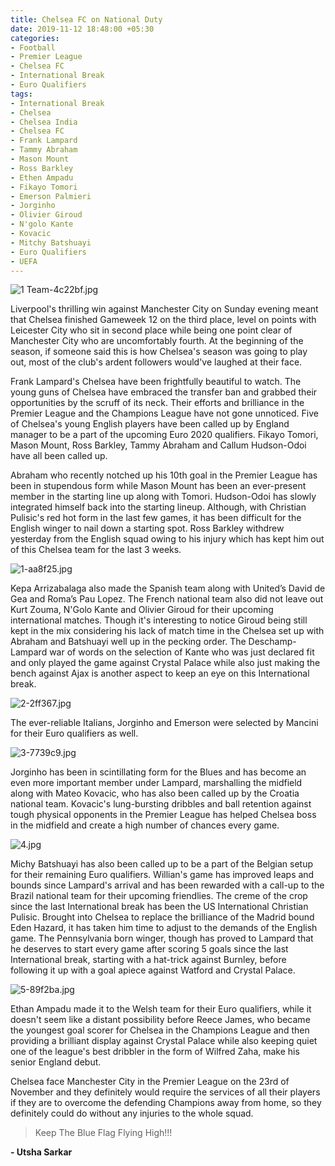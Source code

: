 ```yaml
---
title: Chelsea FC on National Duty
date: 2019-11-12 18:48:00 +05:30
categories:
- Football
- Premier League
- Chelsea FC
- International Break
- Euro Qualifiers
tags:
- International Break
- Chelsea
- Chelsea India
- Chelsea FC
- Frank Lampard
- Tammy Abraham
- Mason Mount
- Ross Barkley
- Ethen Ampadu
- Fikayo Tomori
- Emerson Palmieri
- Jorginho
- Olivier Giroud
- N'golo Kante
- Kovacic
- Mitchy Batshuayi
- Euro Qualifiers
- UEFA
---
```


![1 Team-4c22bf.jpg](/uploads/1%20Team-4c22bf.jpg)

Liverpool's thrilling win against Manchester City on Sunday evening meant that Chelsea finished Gameweek 12 on the third place, level on points with Leicester City who sit in second place while being one point clear of Manchester City who are uncomfortably fourth. At the beginning of the season, if someone said this is how Chelsea's season was going to play out, most of the club's ardent followers would've laughed at their face.  

Frank Lampard's Chelsea have been frightfully beautiful to watch. The young guns of Chelsea have embraced the transfer ban and grabbed their opportunities by the scruff of its neck. Their efforts and brilliance in the Premier League and the Champions League have not gone unnoticed. Five of Chelsea's young English players have been called up by England manager to be a part of the upcoming Euro 2020 qualifiers. Fikayo Tomori, Mason Mount, Ross Barkley, Tammy Abraham and Callum Hudson-Odoi have all been called up. 

Abraham who recently notched up his 10th goal in the Premier League has been in stupendous form while Mason Mount has been an ever-present member in the starting line up along with Tomori. Hudson-Odoi has slowly integrated himself back into the starting lineup. Although, with Christian Pulisic's red hot form in the last few games, it has been difficult for the English winger to nail down a starting spot. Ross Barkley withdrew yesterday from the English squad owing to his injury which has kept him out of this Chelsea team for the last 3 weeks. 

![1-aa8f25.jpg](/uploads/1-aa8f25.jpg)

Kepa Arrizabalaga also made the Spanish team along with United’s David de Gea and Roma’s Pau Lopez. The French national team also did not leave out Kurt Zouma, N'Golo Kante and Olivier Giroud for their upcoming international matches. Though it's interesting to notice Giroud being still kept in the mix considering his lack of match time in the Chelsea set up with Abraham and Batshuayi well up in the pecking order. The Deschamp-Lampard war of words on the selection of Kante who was just declared fit and only played the game against Crystal Palace while also just making the bench against Ajax is another aspect to keep an eye on this International break.

![2-2ff367.jpg](/uploads/2-2ff367.jpg)

The ever-reliable Italians, Jorginho and Emerson were selected by Mancini for their Euro qualifiers as well.

![3-7739c9.jpg](/uploads/3-7739c9.jpg)

Jorginho has been in scintillating form for the Blues and has become an even more important member under Lampard, marshalling the midfield along with Mateo Kovacic, who has also been called up by the Croatia national team. Kovacic's lung-bursting dribbles and ball retention against tough physical opponents in the Premier League has helped Chelsea boss in the midfield and create a high number of chances every game.

![4.jpg](/uploads/4.jpg)

Michy Batshuayi has also been called up to be a part of the Belgian setup for their remaining Euro qualifiers. Willian's game has improved leaps and bounds since Lampard's arrival and has been rewarded with a call-up to the Brazil national team for their upcoming friendlies.
The creme of the crop since the last International break has been the US International Christian Pulisic. Brought into Chelsea to replace the brilliance of the Madrid bound Eden Hazard, it has taken him time to adjust to the demands of the English game. The Pennsylvania born winger, though has proved to Lampard that he deserves to start every game after scoring 5 goals since the last International break, starting with a hat-trick against Burnley, before following it up with a goal apiece against Watford and Crystal Palace.

![5-89f2ba.jpg](/uploads/5-89f2ba.jpg)

Ethan Ampadu made it to the Welsh team for their Euro qualifiers, while it doesn't seem like a distant possibility before Reece James, who became the youngest goal scorer for Chelsea in the Champions League and then providing a brilliant display against Crystal Palace while also keeping quiet one of the league's best dribbler in the form of Wilfred Zaha, make his senior England debut. 

Chelsea face Manchester City in the Premier League on the 23rd of November and they definitely would require the services of all their players if they are to overcome the defending Champions away from home, so they definitely could do without any injuries to the whole squad.

> Keep The Blue Flag Flying High!!!

**- Utsha Sarkar**
